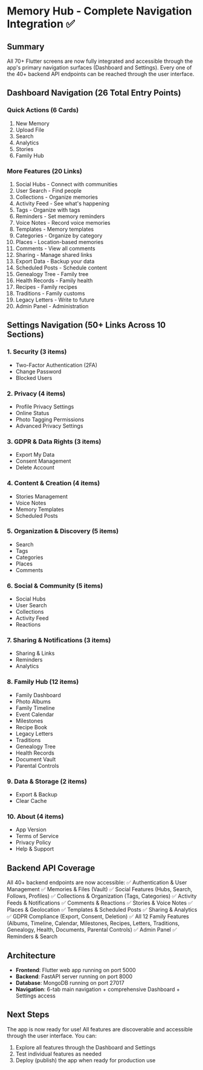 # Memory Hub - Complete Navigation Integration ✅

## Summary
All 70+ Flutter screens are now fully integrated and accessible through the app's primary navigation surfaces (Dashboard and Settings). Every one of the 40+ backend API endpoints can be reached through the user interface.

## Dashboard Navigation (26 Total Entry Points)

### Quick Actions (6 Cards)
1. New Memory
2. Upload File
3. Search
4. Analytics
5. Stories
6. Family Hub

### More Features (20 Links)
1. Social Hubs - Connect with communities
2. User Search - Find people
3. Collections - Organize memories
4. Activity Feed - See what's happening
5. Tags - Organize with tags
6. Reminders - Set memory reminders
7. Voice Notes - Record voice memories
8. Templates - Memory templates
9. Categories - Organize by category
10. Places - Location-based memories
11. Comments - View all comments
12. Sharing - Manage shared links
13. Export Data - Backup your data
14. Scheduled Posts - Schedule content
15. Genealogy Tree - Family tree
16. Health Records - Family health
17. Recipes - Family recipes
18. Traditions - Family customs
19. Legacy Letters - Write to future
20. Admin Panel - Administration

## Settings Navigation (50+ Links Across 10 Sections)

### 1. Security (3 items)
- Two-Factor Authentication (2FA)
- Change Password
- Blocked Users

### 2. Privacy (4 items)
- Profile Privacy Settings
- Online Status
- Photo Tagging Permissions
- Advanced Privacy Settings

### 3. GDPR & Data Rights (3 items)
- Export My Data
- Consent Management
- Delete Account

### 4. Content & Creation (4 items)
- Stories Management
- Voice Notes
- Memory Templates
- Scheduled Posts

### 5. Organization & Discovery (5 items)
- Search
- Tags
- Categories
- Places
- Comments

### 6. Social & Community (5 items)
- Social Hubs
- User Search
- Collections
- Activity Feed
- Reactions

### 7. Sharing & Notifications (3 items)
- Sharing & Links
- Reminders
- Analytics

### 8. Family Hub (12 items)
- Family Dashboard
- Photo Albums
- Family Timeline
- Event Calendar
- Milestones
- Recipe Book
- Legacy Letters
- Traditions
- Genealogy Tree
- Health Records
- Document Vault
- Parental Controls

### 9. Data & Storage (2 items)
- Export & Backup
- Clear Cache

### 10. About (4 items)
- App Version
- Terms of Service
- Privacy Policy
- Help & Support

## Backend API Coverage
All 40+ backend endpoints are now accessible:
✅ Authentication & User Management
✅ Memories & Files (Vault)
✅ Social Features (Hubs, Search, Follows, Profiles)
✅ Collections & Organization (Tags, Categories)
✅ Activity Feeds & Notifications
✅ Comments & Reactions
✅ Stories & Voice Notes
✅ Places & Geolocation
✅ Templates & Scheduled Posts
✅ Sharing & Analytics
✅ GDPR Compliance (Export, Consent, Deletion)
✅ All 12 Family Features (Albums, Timeline, Calendar, Milestones, Recipes, Letters, Traditions, Genealogy, Health, Documents, Parental Controls)
✅ Admin Panel
✅ Reminders & Search

## Architecture
- **Frontend**: Flutter web app running on port 5000
- **Backend**: FastAPI server running on port 8000
- **Database**: MongoDB running on port 27017
- **Navigation**: 6-tab main navigation + comprehensive Dashboard + Settings access

## Next Steps
The app is now ready for use! All features are discoverable and accessible through the user interface. You can:
1. Explore all features through the Dashboard and Settings
2. Test individual features as needed
3. Deploy (publish) the app when ready for production use
